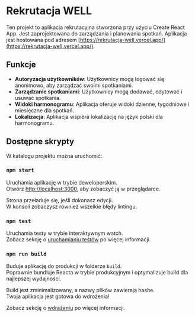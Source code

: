 # Rekrutacja WELL

Ten projekt to aplikacja rekrutacyjna stworzona przy użyciu Create React App. Jest zaprojektowana do zarządzania i planowania spotkań. Aplikacja jest hostowana pod adresem [https://rekrutacja-well.vercel.app/](https://rekrutacja-well.vercel.app/).

## Funkcje

- **Autoryzacja użytkowników**: Użytkownicy mogą logować się anonimowo, aby zarządzać swoimi spotkaniami.
- **Zarządzanie spotkaniami**: Użytkownicy mogą dodawać, edytować i usuwać spotkania.
- **Widoki harmonogramu**: Aplikacja oferuje widoki dzienne, tygodniowe i miesięczne dla spotkań.
- **Lokalizacja**: Aplikacja wspiera lokalizację na język polski dla harmonogramu.

## Dostępne skrypty

W katalogu projektu można uruchomić:

### `npm start`

Uruchamia aplikację w trybie deweloperskim.\
Otwórz [http://localhost:3000](http://localhost:3000), aby zobaczyć ją w przeglądarce.

Strona przeładuje się, jeśli dokonasz edycji.\
W konsoli zobaczysz również wszelkie błędy lintingu.

### `npm test`

Uruchamia testy w trybie interaktywnym watch.\
Zobacz sekcję o [uruchamianiu testów](https://facebook.github.io/create-react-app/docs/running-tests) po więcej informacji.

### `npm run build`

Buduje aplikację do produkcji w folderze `build`.\
Poprawnie bundluje Reacta w trybie produkcyjnym i optymalizuje build dla najlepszej wydajności.

Build jest zminimalizowany, a nazwy plików zawierają hashe.\
Twoja aplikacja jest gotowa do wdrożenia!

Zobacz sekcję o [wdrażaniu](https://facebook.github.io/create-react-app/docs/deployment) po więcej informacji.

